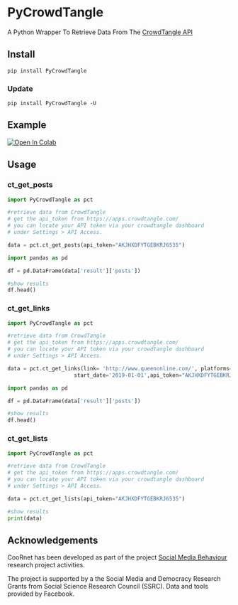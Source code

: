 # PyCrowdTangle

A Python Wrapper To Retrieve Data From The [CrowdTangle API](https://github.com/CrowdTangle/API)

## Install

```
pip install PyCrowdTangle
```
### Update
```
pip install PyCrowdTangle -U
```
## Example

[![Open In Colab](https://colab.research.google.com/assets/colab-badge.svg)](https://colab.research.google.com/github/UPB-SS1/PyCrowdTangle/blob/master/examples/pycrowdtangle_example.ipynb)

## Usage

### ct_get_posts
```python
import PyCrowdTangle as pct

#retrieve data from CrowdTangle
# get the api_token from https://apps.crowdtangle.com/
# you can locate your API token via your crowdtangle dashboard
# under Settings > API Access.

data = pct.ct_get_posts(api_token="AKJHXDFYTGEBKRJ6535")

import pandas as pd

df = pd.DataFrame(data['result']['posts'])

#show results
df.head()
```
### ct_get_links
```python
import PyCrowdTangle as pct

#retrieve data from CrowdTangle
# get the api_token from https://apps.crowdtangle.com/
# you can locate your API token via your crowdtangle dashboard
# under Settings > API Access.

data = pct.ct_get_links(link= 'http://www.queenonline.com/', platforms='facebook',
                     start_date='2019-01-01',api_token="AKJHXDFYTGEBKRJ6535")

import pandas as pd

df = pd.DataFrame(data['result']['posts'])

#show results
df.head()
```

### ct_get_lists
```python
import PyCrowdTangle as pct

#retrieve data from CrowdTangle
# get the api_token from https://apps.crowdtangle.com/
# you can locate your API token via your crowdtangle dashboard
# under Settings > API Access.

data = pct.ct_get_lists(api_token="AKJHXDFYTGEBKRJ6535")

#show results
print(data)
```


## Acknowledgements

CooRnet has been developed as part of the project [Social Media Behaviour](https://upb-ss1.github.io/) research project activities.

The project is supported by a the Social Media and Democracy Research Grants from Social Science Research Council (SSRC). Data and tools provided by Facebook.

